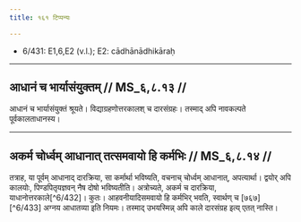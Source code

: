 ```yaml
---
title: १६१ टिप्पन्यः

---
```

- 6/431: E1,6,E2 (v.l.); E2: cādhānādhikāraḥ

____________________________________________


## आधानं च भार्यासंयुक्तम् // MS_६,८.१३ //

आधानं च भार्यासंयुक्तं श्रूयते। विद्याग्रहणोत्तरकालश् च दारसंग्रहः। तस्माद् अपि नावकल्पते पूर्वकालताधानस्य।


____________________________________________


## अकर्म चोर्ध्वम् आधानात् तत्समवायो हि कर्मभिः // MS_६,८.१४ //

तत्राह, या पूर्वम् आधानाद् दारक्रिया, सा कर्मार्था भविष्यति, वचनाच् चोर्ध्वम् आधानात्, अपत्यार्था। द्वयोर् अपि कालयोः, पिण्डपितृयज्ञवन् नैष दोषो भविष्यतीति। अत्रोच्यते, अकर्म च दारक्रिया, याधानोत्तरकाले[^6/432]। कुतः। आहवनीयादिसमवायो हि कर्मभिर् भवति, स्वार्थण् च [७६७][^6/433] अग्नय आधातव्या इति नियमः। तस्माद् उभयस्मिन्न् अपि काले दारसंग्रह इत्य् एतत् नास्ति।
